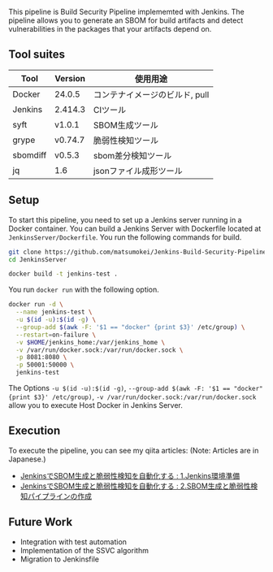This pipeline is Build Security Pipeline implememted with Jenkins.
The pipeline allows you to generate an SBOM for build artifacts and detect vulnerabilities in the packages that your artifacts depend on.

## Tool suites
| Tool | Version | 使用用途 |
| --- | --- | --- |
| Docker | 24.0.5 | コンテナイメージのビルド, pull |
| Jenkins | 2.414.3 | CIツール |
| syft | v1.0.1 | SBOM生成ツール |
| grype | v0.74.7| 脆弱性検知ツール|
| sbomdiff | v0.5.3 | sbom差分検知ツール|
| jq | 1.6 | jsonファイル成形ツール |

## Setup
To start this pipeline, you need to set up a Jenkins server running in a Docker container.
You can build a Jenkins Server with Dockerfile located at `JenkinsServer/Dockerfile`.
You run the following commands for build.
```bash
git clone https://github.com/matsumokei/Jenkins-Build-Security-Pipeline.git
cd JenkinsServer

docker build -t jenkins-test .
```
You run `docker run` with the following option. 
```bash
docker run -d \
  --name jenkins-test \
  -u $(id -u):$(id -g) \
  --group-add $(awk -F: '$1 == "docker" {print $3}' /etc/group) \
  --restart=on-failure \
  -v $HOME/jenkins_home:/var/jenkins_home \
  -v /var/run/docker.sock:/var/run/docker.sock \
  -p 8081:8080 \
  -p 50001:50000 \
  jenkins-test
```
The Options `-u $(id -u):$(id -g)`, `--group-add $(awk -F: '$1 == "docker" {print $3}' /etc/group)`, `-v /var/run/docker.sock:/var/run/docker.sock` allow you to execute Host Docker in Jenkins Server.

## Execution
To execute the pipeline, you can see my qiita articles:
(Note: Articles are in Japanese.)
- [JenkinsでSBOM生成と脆弱性検知を自動化する : 1.Jenkins環境準備](https://qiita.com/ichijouji/items/27efde835facf52b5deb)
- [JenkinsでSBOM生成と脆弱性検知を自動化する : 2.SBOM生成と脆弱性検知パイプラインの作成](https://qiita.com/ichijouji/items/554c5b1c9cf5b0f0fe52)


## Future Work
- Integration with test automation
- Implementation of the SSVC algorithm
- Migration to Jenkinsfile